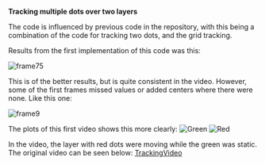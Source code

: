 **Tracking multiple dots over two layers**

The code is influenced by previous code in the repository, with this being a combination of the code for tracking two dots, and the grid tracking. 

Results from the first implementation of this code was this:

![frame75](https://github.com/karolaun/MasterThesis/assets/166374797/3b9b6f23-9304-453f-b086-00aa3896f2b3)

This is of the better results, but is quite consistent in the video. However, some of the first frames missed values or added centers where there were none. Like this one:

![frame9](https://github.com/karolaun/MasterThesis/assets/166374797/0bf7d04d-de4e-423c-bbde-87383f217386)

The plots of this first video shows this more clearly:
![Green](https://github.com/karolaun/MasterThesis/assets/166374797/67f15a10-7ac2-451e-b523-ab7634fdbc5a)
![Red](https://github.com/karolaun/MasterThesis/assets/166374797/56d134ae-f192-43ed-b841-eeb8d6a04de2)

In the video, the layer with red dots were moving while the green was static. The original video can be seen below:
[TrackingVideo](https://www.youtube.com/watch?v=eEMUSFy1HLg)
